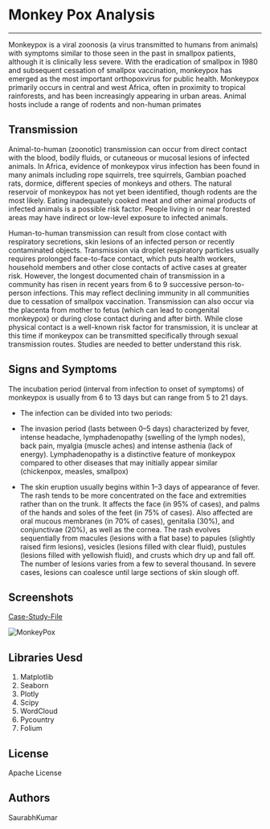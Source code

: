 
# Monkey Pox Analysis
-------------------------------------------------


Monkeypox is a viral zoonosis (a virus transmitted to humans from animals) with symptoms similar to those seen in the past in smallpox patients, 
although it is clinically less severe. With the eradication of smallpox in 1980 and subsequent cessation of smallpox vaccination, monkeypox has 
emerged as the most important orthopoxvirus for public health. Monkeypox primarily occurs in central and west Africa, often in proximity to tropical rainforests, and has been increasingly appearing in urban areas. Animal hosts include a range of rodents and non-human primates

## Transmission

Animal-to-human (zoonotic) transmission can occur from direct contact with the blood, bodily fluids, or cutaneous or mucosal lesions of infected animals. In Africa, 
evidence of monkeypox virus infection has been found in many animals including rope squirrels, tree squirrels, Gambian poached rats, dormice, different species of monkeys and others. 
The natural reservoir of monkeypox has not yet been identified, though rodents are the most likely. Eating inadequately cooked meat and other animal products of infected animals is a possible risk factor. People living in or near forested areas may have indirect or low-level exposure to infected animals.

Human-to-human transmission can result from close contact with respiratory secretions, 
skin lesions of an infected person or recently contaminated objects. Transmission via droplet respiratory particles usually requires prolonged face-to-face contact, which puts health workers, household members and other close contacts of active cases at greater risk. However, the longest documented chain of transmission in a community has risen in recent years from 6 to 9 successive person-to-person infections. This may reflect declining immunity in all communities due to cessation of smallpox vaccination. Transmission can also occur via the placenta from mother to fetus (which can lead to congenital monkeypox) or during close contact during and after birth. While close physical contact is a well-known risk factor for transmission, it is unclear at this time if monkeypox can be transmitted specifically through sexual transmission routes. Studies are needed to better understand this risk.

 ## Signs and Symptoms
 The incubation period (interval from infection to onset of symptoms) of monkeypox is usually from 6 to 13 days but can range from 5 to 21 days.

- The infection can be divided into two periods:

-  The invasion period (lasts between 0–5 days) characterized by fever, intense headache, lymphadenopathy (swelling of the lymph nodes), back pain, myalgia (muscle aches) and intense asthenia (lack of energy). Lymphadenopathy is a distinctive feature of monkeypox compared to other diseases that may initially appear similar (chickenpox, measles, smallpox)
-  The skin eruption usually begins within 1–3 days of appearance of fever. The rash tends to be more concentrated on the face and extremities rather than on the trunk. It affects the face (in 95% of cases), and palms of the hands and soles of the feet (in 75% of cases). Also affected are oral mucous membranes (in 70% of cases), genitalia (30%), and conjunctivae (20%), as well as the cornea. The rash evolves sequentially from macules (lesions with a flat base) to papules (slightly raised firm lesions), vesicles (lesions filled with clear fluid), pustules (lesions filled with yellowish fluid), and crusts which dry up and fall off. The number of lesions varies from a few to several thousand. In severe cases, lesions can coalesce until large sections of skin slough off.
## Screenshots

[Case-Study-File](https://github.com/py3-coder/MonkeyPox-Cases-Analysis/blob/master/Case_Study-File.pdf)

![MonkeyPox](https://user-images.githubusercontent.com/54509629/174812332-15445b29-886c-4872-a5f2-0fa09b40ebf0.png)
## Libraries Uesd

1. Matplotlib
2. Seaborn
3. Plotly
4. Scipy
5. WordCloud
6. Pycountry
7. Folium


## License
Apache License
## Authors
SaurabhKumar
